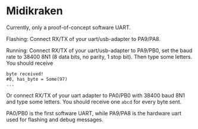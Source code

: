 Midikraken
==========

Currently, only a proof-of-concept software UART.

Flashing: Connect RX/TX of your uart/usb-adapter to PA9/PA8.

Running: Connect RX/TX of your uart/usb-adapter to PA9/PB0, set the baud rate
to 38400 8N1 (8 data bits, no parity, 1 stop bit). Then type some letters. You
should receive

```
byte received!
#0, has_byte = Some(97)
...
```

Or connect RX/TX of your uart adapter to PA0/PB0 with 38400 baud 8N1 and type
some letters. You should receive one `abcd` for every byte sent.

PA0/PB0 is the first software UART, while PA9/PA8 is the hardware uart used
for flashing and debug messages.
